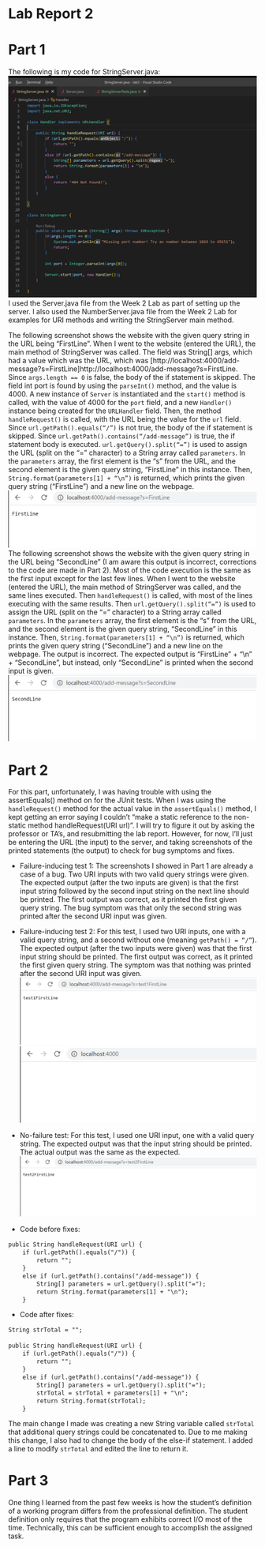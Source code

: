 # Lab Report 2

# Part 1
The following is my code for StringServer.java:
![Image](wk4lrstrsvrorig.png)
I used the Server.java file from the Week 2 Lab as part of setting up the server. I also used the NumberServer.java 
file from the Week 2 Lab for examples for URI methods and writing the StringServer main method.

The following screenshot shows the website with the given query string in the URL being “FirstLine”. When I went to 
the website (entered the URL), the main method of StringServer was called. The field was String[] args, which had a 
value which was the URL, which was [http://localhost:4000/add-message?s=FirstLine]http://localhost:4000/add-message?s=FirstLine. 
Since `args.length == 0` is false, the body of the if statement is skipped. The field int port is found by using the `parseInt()` 
method, and the value is 4000. A new instance of `Server` is instantiated and the `start()` method is called, with the value of 
4000 for the `port` field, and a new `Handler()` instance being created for the `URLHandler` field. Then, the method `handleRequest()` 
is called, with the URL being the value for the `url` field. Since `url.getPath().equals(“/”)` is not true, the body of the if 
statement is skipped. Since `url.getPath().contains(“/add-message”)` is true, the if statement body is executed. 
`url.getQuery().split(“=”)` is used to assign the URL (split on the “=” character) to a String array called `parameters`. In the
`parameters` array, the first element is the “s” from the URL, and the second element is the given query string, “FirstLine” in this 
instance. Then, `String.format(parameters[1] + “\n”)` is returned, which prints the given query string (“FirstLine”) and a new line 
on the webpage.
![Image](wk4lrpt11.png)
The following screenshot shows the website with the given query string in the URL being “SecondLine” (I am aware this 
output is incorrect, corrections to the code are made in Part 2). Most of the code execution is the same as the first input except 
for the last few lines. When I went to the website (entered the URL), the main method of StringServer was called, and the same lines 
executed. Then `handleRequest()` is called, with most of the lines executing with the same results. Then `url.getQuery().split(“=”)` 
is used to assign the URL (split on the “=” character) to a String array called `parameters`. In the `parameters` array, the first 
element is the “s” from the URL, and the second element is the given query string, “SecondLine” in this instance. Then, 
`String.format(parameters[1] + “\n”)` is returned, which prints the given query string (“SecondLine”) and a new line on the webpage. 
The output is incorrect. The expected output is “FirstLine” + “\n” + “SecondLine”, but instead, only “SecondLine” is printed when the 
second input is given.
![Image](wk4lrpt12.png)

# Part 2
For this part, unfortunately, I was having trouble with using the assertEquals() method on for the JUnit tests. When I was using the 
`handleRequest()` method for the actual value in the `assertEquals()` method, I kept getting an error saying I couldn’t “make a static 
reference to the non-static method handleRequest(URI url)”. I will try to figure it out by asking the professor or TA’s, and resubmitting 
the lab report. However, for now, I’ll just be entering the URL (the input) to the server, and taking screenshots of the printed statements 
(the output) to check for bug symptoms and fixes.

* Failure-inducing test 1: The screenshots I showed in Part 1 are already a case of a bug. Two URI inputs with two valid query strings were 
given. The expected output (after the two inputs are given) is that the first input string followed by the second input string on the next line 
should be printed. The first output was correct, as it printed the first given query string. The bug symptom was that only the second string 
was printed after the second URI input was given.
* Failure-inducing test 2: For this test, I used two URI inputs, one with a valid query string, and a second without one 
(meaning `getPath() = “/”`). The expected output (after the two inputs were given) was that the first input string should be printed. The first 
output was correct, as it printed the first given query string. The symptom was that nothing was printed after the second URI input was given.
![Image](wk4lrpt21.png)
![Image](wk4lrpt22.png)
* No-failure test: For this test, I used one URI input, one with a valid query string. The expected output was that the input string should be 
printed. The actual output was the same as the expected.
![Image](wk4lrpt23.png)

* Code before fixes:
```
public String handleRequest(URI url) {
    if (url.getPath().equals("/")) {
        return "";
    }
    else if (url.getPath().contains("/add-message")) {
        String[] parameters = url.getQuery().split("=");
        return String.format(parameters[1] + "\n");
    }
```
* Code after fixes:
```
String strTotal = "";

public String handleRequest(URI url) {
    if (url.getPath().equals("/")) {
        return "";
    }
    else if (url.getPath().contains("/add-message")) {
        String[] parameters = url.getQuery().split("=");
        strTotal = strTotal + parameters[1] + "\n";
        return String.format(strTotal);
    }
```
The main change I made was creating a new String variable called `strTotal` that additional query strings could be concatenated 
to. Due to me making this change, I also had to change the body of the else-if statement. I added a line to modify `strTotal` and 
edited the line to return it.

# Part 3
One thing I learned from the past few weeks is how the student’s definition of a working program differs from the professional definition. 
The student definition only requires that the program exhibits correct I/O most of the time. Technically, this can be sufficient enough to 
accomplish the assigned task.


